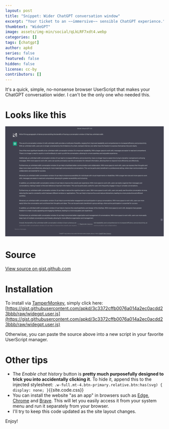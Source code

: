 ```yaml
---
layout: post
title: "Snippet: Wider ChatGPT conversation window"
excerpt: "Your ticket to an ~~immersive~~ sensible ChatGPT experience."
thumbtext: "WideGPT"
image: assets/img-min/social/qLkLRF7xdt4.webp
categories: []
tags: [chatgpt]
author: apkd
series: false
featured: false
hidden: false
license: cc-by
contributors: []
---
```


It's a quick, simple, no-nonsense browser UserScript that makes your ChatGPT conversation wider.
I can't be the only one who needed this.

# Looks like this

![Unity label selection dropdown](/assets/img/posts/widegpt.png)

# Source

<code data-gist-hide-footer="false" data-gist-id="3c3372cffb0076a014a2ec0acdd23bbb"></code>
<noscript><a href="https://gist.github.com/apkd/3c3372cffb0076a014a2ec0acdd23bbb#file-comment-cs">View source on gist.github.com</a></noscript>

# Installation

To install via [TamperMonkey](https://tampermonkey.net/), simply click here:<br> [https://gist.githubusercontent.com/apkd/3c3372cffb0076a014a2ec0acdd23bbb/raw/widegpt.user.js](https://gist.githubusercontent.com/apkd/3c3372cffb0076a014a2ec0acdd23bbb/raw/widegpt.user.js)

Otherwise, you can paste the source above into a new script in your favorite UserScript manager.

# Other tips

- The *Enable chat history* button is **pretty much purposefully designed to trick you into accidentally clicking it**. To hide it, append this to the injected stylesheet: `.w-full.mt-4.btn-primary.relative.btn:has(svg) { display: none; }`{{site.code.css}}
- You can install the website "as an app" in browsers such as [Edge](https://support.microsoft.com/en-us/topic/install-manage-or-uninstall-apps-in-microsoft-edge-0c156575-a94a-45e4-a54f-3a84846f6113), [Chrome](https://support.google.com/chrome_webstore/answer/3060053) and [Brave](https://community.brave.com/t/install-site-as-an-app/155891/2). This will let you easily access it from your system menu and run it separately from your browser.
- I'll try to keep this code updated as the site layout changes.

Enjoy!
